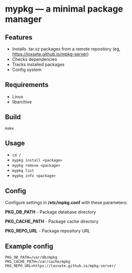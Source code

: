 # mypkg — a minimal package manager

## Features
- Installs .tar.xz packages from a remote repository (eg, https://loxsete.github.io/mpkg-server)
- Checks dependencies
- Tracks installed packages
- Config system

## Requirements
- Linux
- libarchive

## Build
```make```

## Usage
- `cd /`
- `mypkg install <package>`
- `mypkg remove <package>`
- `mypkg list`               
- `mypkg info <package>`

## Config
Configure settings in **/etc/mpkg.conf** with these parameters:

**PKG_DB_PATH** -    Package database directory

**PKG_CACHE_PATH** - Package cache directory

**PKG_REPO_URL** -   Package repository URL

## Example config
```
PKG_DB_PATH=/var/db/mpkg
PKG_CACHE_PATH=/var/cache/mpkg
PKG_REPO_URL=https://loxsete.github.io/mpkg-server/
```
